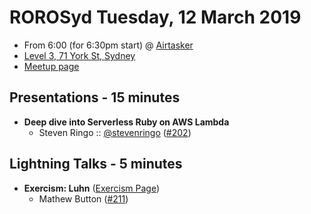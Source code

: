 # ROROSyd Tuesday, 12 March 2019

- From 6:00 (for 6:30pm start) @ [Airtasker][]
- [Level 3, 71 York St, Sydney][]
- [Meetup page][]

## Presentations - 15 minutes

- **Deep dive into Serverless Ruby on AWS Lambda**
  - Steven Ringo :: [@stevenringo][] ([#202][])

## Lightning Talks - 5 minutes

- **Exercism: Luhn** ([Exercism Page][])
  - Mathew Button ([#211][])

[@stevenringo]: https://twitter.com/stevenringo
[#202]: https://github.com/rails-oceania/roro/issues/202
[Exercism Page]: https://exercism.io/tracks/ruby/exercises/luhn
[#211]: https://github.com/rails-oceania/roro/issues/211
[Airtasker]: https://www.airtasker.com/
[Level 3, 71 York St, Sydney]: https://goo.gl/maps/dADqL1QY5Hp
[Meetup page]: https://www.meetup.com/Ruby-On-Rails-Oceania-Sydney/events/jwptrqyzgbmb/
